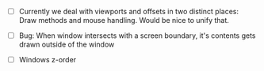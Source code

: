 - [ ] Currently we deal with viewports and offsets in two distinct places: Draw methods and mouse handling. Would be nice to unify that.

- [ ] Bug: When window intersects with a screen boundary, it's contents gets drawn outside of the window

- [ ] Windows z-order